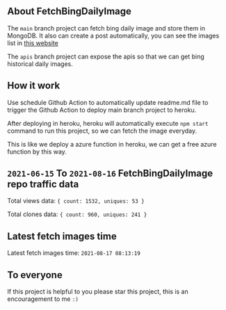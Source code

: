 ## About FetchBingDailyImage

The `main` branch project can fetch bing daily image and store them in MongoDB.
It also can create a post automatically, you can see the images list in [this website](https://oursalbum.netlify.app)

The `apis` branch project can expose the apis so that we can get bing historical daily images.

## How it work

Use schedule Github Action to automatically update readme.md file to trigger the Github Action to deploy main branch project to heroku.

After deploying in heroku, heroku will automatically execute `npm start` command to run this project, so we can fetch the image everyday.

This is like we deploy a azure function in heroku, we can get a free azure function by this way.

## `2021-06-15` To `2021-08-16` FetchBingDailyImage repo traffic data

Total views data: `{ count: 1532, uniques: 53 }`

Total clones data: `{ count: 960, uniques: 241 }`

## Latest fetch images time

Latest fetch images time: `2021-08-17 08:13:19`

## To everyone

If this project is helpful to you please star this project, this is an encouragement to me `:)`



